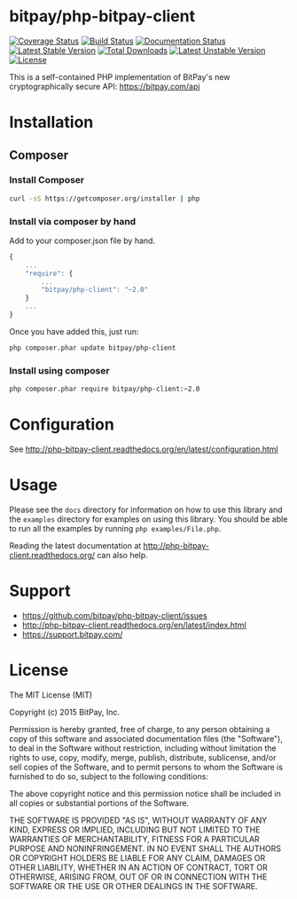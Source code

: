 bitpay/php-bitpay-client
=================

[![Coverage Status](https://coveralls.io/repos/bitpay/php-bitpay-client/badge.png)](https://coveralls.io/r/bitpay/php-bitpay-client) [![Build Status](https://travis-ci.org/bitpay/php-bitpay-client.svg?branch=master)](https://travis-ci.org/bitpay/php-bitpay-client) [![Documentation Status](https://readthedocs.org/projects/php-bitpay-client/badge/?version=latest)](https://readthedocs.org/projects/php-bitpay-client/?badge=latest) [![Latest Stable Version](https://poser.pugx.org/bitpay/php-client/v/stable.svg)](https://packagist.org/packages/bitpay/php-client) [![Total Downloads](https://poser.pugx.org/bitpay/php-client/downloads.svg)](https://packagist.org/packages/bitpay/php-client) [![Latest Unstable Version](https://poser.pugx.org/bitpay/php-client/v/unstable.svg)](https://packagist.org/packages/bitpay/php-client) [![License](https://poser.pugx.org/bitpay/php-client/license.svg)](https://packagist.org/packages/bitpay/php-client)

This is a self-contained PHP implementation of BitPay's new cryptographically secure API: https://bitpay.com/api

# Installation

## Composer

### Install Composer

```bash
curl -sS https://getcomposer.org/installer | php
```

### Install via composer by hand

Add to your composer.json file by hand.

```javascript
{
    ...
    "require": {
        ...
        "bitpay/php-client": "~2.0"
    }
    ...
}
```

Once you have added this, just run:

```bash
php composer.phar update bitpay/php-client
```

### Install using composer

```bash
php composer.phar require bitpay/php-client:~2.0
```

# Configuration

See http://php-bitpay-client.readthedocs.org/en/latest/configuration.html

# Usage

Please see the ``docs`` directory for information on how to use this library
and the ``examples`` directory for examples on using this library. You should
be able to run all the examples by running ``php examples/File.php``.

Reading the latest documentation at http://php-bitpay-client.readthedocs.org/
can also help.

# Support

* https://github.com/bitpay/php-bitpay-client/issues
* http://php-bitpay-client.readthedocs.org/en/latest/index.html
* https://support.bitpay.com/

# License

The MIT License (MIT)

Copyright (c) 2015 BitPay, Inc.

Permission is hereby granted, free of charge, to any person obtaining a copy
of this software and associated documentation files (the "Software"), to deal
in the Software without restriction, including without limitation the rights
to use, copy, modify, merge, publish, distribute, sublicense, and/or sell
copies of the Software, and to permit persons to whom the Software is
furnished to do so, subject to the following conditions:

The above copyright notice and this permission notice shall be included in all
copies or substantial portions of the Software.

THE SOFTWARE IS PROVIDED "AS IS", WITHOUT WARRANTY OF ANY KIND, EXPRESS OR
IMPLIED, INCLUDING BUT NOT LIMITED TO THE WARRANTIES OF MERCHANTABILITY,
FITNESS FOR A PARTICULAR PURPOSE AND NONINFRINGEMENT. IN NO EVENT SHALL THE
AUTHORS OR COPYRIGHT HOLDERS BE LIABLE FOR ANY CLAIM, DAMAGES OR OTHER
LIABILITY, WHETHER IN AN ACTION OF CONTRACT, TORT OR OTHERWISE, ARISING FROM,
OUT OF OR IN CONNECTION WITH THE SOFTWARE OR THE USE OR OTHER DEALINGS IN THE
SOFTWARE.
